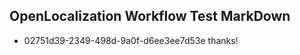 ## OpenLocalization Workflow Test MarkDown
* 02751d39-2349-498d-9a0f-d6ee3ee7d53e 
thanks!<!--HONumber=Mar16_HO2-->
